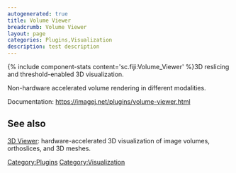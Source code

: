 ```yaml
---
autogenerated: true
title: Volume Viewer
breadcrumb: Volume Viewer
layout: page
categories: Plugins,Visualization
description: test description
---
```


{% include component-stats content='sc.fiji:Volume\_Viewer' %}3D reslicing and threshold-enabled 3D visualization.

Non-hardware accelerated volume rendering in different modalities.

Documentation: https://imagej.net/plugins/volume-viewer.html

## See also

[3D Viewer](3D_Viewer "wikilink"): hardware-accelerated 3D visualization of image volumes, orthoslices, and 3D meshes.

[Category:Plugins](Category_Plugins "wikilink") [Category:Visualization](Category_Visualization "wikilink")
